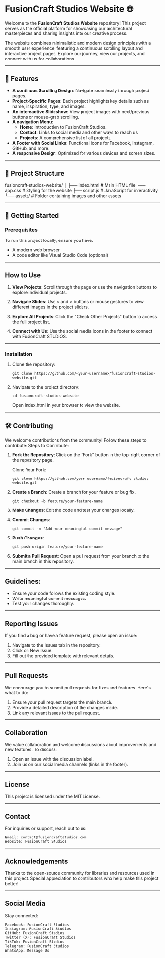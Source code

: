 # FusionCraft Studios Website 🌐

Welcome to the **FusionCraft Studios Website** repository! This project serves as the official platform for showcasing our architectural masterpieces and sharing insights into our creative process. 

The website combines minimalistic and modern design principles with a smooth user experience, featuring a continuous scrolling layout and interactive project pages. Explore our journey, view our projects, and connect with us for collaborations.

---

## 🌟 Features

- **A continuos Scrolling Design**: Navigate seamlessly through project pages.
- **Project-Specific Pages**: Each project highlights key details such as name, inspiration, type, and images.
- **An intereactive Slideshow**: View project images with next/previous buttons or mouse-grab scrolling.
- **A navigation Menu**:
  - **Home**: Introduction to FusionCraft Studios.
  - **Contact**: Links to social media and other ways to reach us.
  - **Projects**: A comprehensive list of all projects.
- **A Footer with Social Links**: Functional icons for Facebook, Instagram, GitHub, and more.
- **A responsive Design**: Optimized for various devices and screen sizes.

---

## 📂 Project Structure

fusioncraft-studios-website/
│
├── index.html      # Main HTML file
├── app.css         # Styling for the website
├── script.js       # JavaScript for interactivity
└── assets/         # Folder containing images and other assets

---

## 🚀 Getting Started

### Prerequisites
To run this project locally, ensure you have:
- A modern web browser
- A code editor like Visual Studio Code (optional)

---

## How to Use

1. **View Projects**: Scroll through the page or use the navigation buttons to explore individual projects.

2. **Navigate Slides**: Use < and > buttons or mouse gestures to view different images in the project sliders.

3. **Explore All Projects**: Click the "Check Other Projects" button to access the full project list.

4. **Connect with Us**: Use the social media icons in the footer to connect with FusionCraft STUDIOS.

---

### Installation
1. Clone the repository:
   
   `git clone https://github.com/<your-username>/fusioncraft-studios-website.git`

2. Navigate to the project directory:

    `cd fusioncraft-studios-website`

    Open index.html in your browser to view the website.

---

## 🛠️ Contributing

We welcome contributions from the community! Follow these steps to contribute:
Steps to Contribute:

1. **Fork the Repository**:
    Click on the "Fork" button in the top-right corner of the repository page.

    Clone Your Fork:

    `git clone https://github.com/your-username/fusioncraft-studios-website.git`

2. **Create a Branch**: Create a branch for your feature or bug fix.

    `git checkout -b feature/your-feature-name`

3. **Make Changes**: Edit the code and test your changes locally.

4. **Commit Changes**:

    `git commit -m "Add your meaningful commit message"`

5. **Push Changes**:

    `git push origin feature/your-feature-name`

6. **Submit a Pull Request**: Open a pull request from your branch to the main branch in this repository.

---

## Guidelines:

- Ensure your code follows the existing coding style.
- Write meaningful commit messages.
- Test your changes thoroughly.

---

## Reporting Issues

If you find a bug or have a feature request, please open an issue:

1. Navigate to the Issues tab in the repository.
2. Click on New Issue.
3. Fill out the provided template with relevant details.

---

## Pull Requests

We encourage you to submit pull requests for fixes and features. Here's what to do:

1. Ensure your pull request targets the main branch.
2. Provide a detailed description of the changes made.
3. Link any relevant issues to the pull request.

---

## Collaboration

We value collaboration and welcome discussions about improvements and new features. To discuss:

1. Open an issue with the discussion label.
2. Join us on our social media channels (links in the footer).

---

## License

This project is licensed under the MIT License.

---

## Contact

For inquiries or support, reach out to us:

    Email: contact@fusioncraftstudios.com
    Website: FusionCraft Studios

---

## Acknowledgements

  Thanks to the open-source community for libraries and resources used in this project.
  Special appreciation to contributors who help make this project better!

---

## Social Media

Stay connected:

    Facebook: FusionCraft Studios
    Instagram: FusionCraft Studios
    GitHub: FusionCraft Studios
    Twitter (X): FusionCraft Studios
    TikTok: FusionCraft Studios
    Telegram: FusionCraft Studios
    WhatsApp: Message Us

